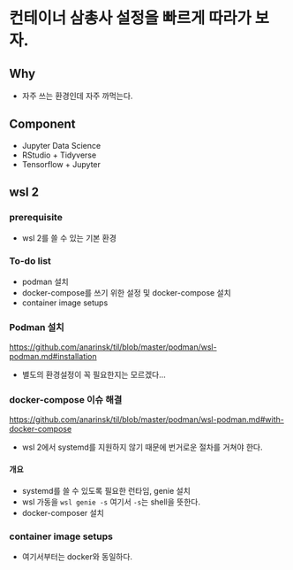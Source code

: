 # 컨테이너 삼총사 설정을 빠르게 따라가 보자. 

## Why 

- 자주 쓰는 환경인데 자주 까먹는다.

## Component 

- Jupyter Data Science 
- RStudio + Tidyverse 
- Tensorflow + Jupyter 


## wsl 2 

### prerequisite 

- wsl 2를 쓸 수 있는 기본 환경 

### To-do list 

- podman 설치 
- docker-compose를 쓰기 위한 설정 및 docker-compose 설치 
- container image setups 

### Podman 설치 

https://github.com/anarinsk/til/blob/master/podman/wsl-podman.md#installation

- 별도의 환경설정이 꼭 필요한지는 모르겠다... 

### docker-compose 이슈 해결 

https://github.com/anarinsk/til/blob/master/podman/wsl-podman.md#with-docker-compose

- wsl 2에서 systemd를 지원하지 않기 때문에 번거로운 절차를 거쳐야 한다. 

#### 개요 

- systemd를 쓸 수 있도록 필요한 런타임, genie 설치 
- wsl 가동을 `wsl genie -s` 여기서 `-s`는 shell을 뜻한다. 
- docker-composer 설치 

### container image setups 

- 여기서부터는 docker와 동일하다. 
